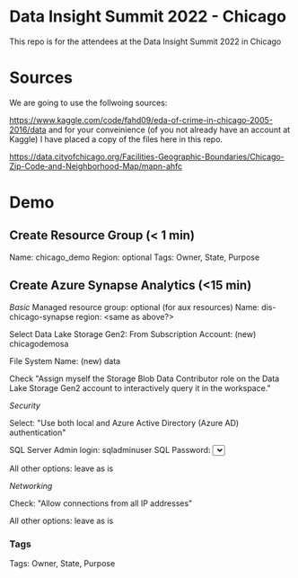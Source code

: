 # Data Insight Summit 2022 - Chicago
This repo is for the attendees at the Data Insight Summit 2022 in Chicago

# Sources
We are going to use the follwoing sources:

https://www.kaggle.com/code/fahd09/eda-of-crime-in-chicago-2005-2016/data
and for your conveinience (of you not already have an account at Kaggle) I have placed a copy of the files here in this repo.

https://data.cityofchicago.org/Facilities-Geographic-Boundaries/Chicago-Zip-Code-and-Neighborhood-Map/mapn-ahfc


# Demo
## Create Resource Group (< 1 min)
Name: chicago_demo
Region: optional
Tags: Owner, State, Purpose

## Create Azure Synapse Analytics (<15 min)

*Basic*
Managed resource group: optional (for aux resources)
Name: dis-chicago-synapse
region: <same as above?>

Select Data Lake Storage Gen2: From Subscription
Account: (new) chicagodemosa

File System Name: (new) data

Check "Assign myself the Storage Blob Data Contributor role on the Data Lake Storage Gen2 account to interactively query it in the workspace."

*Security*

Select: "Use both local and Azure Active Directory (Azure AD) authentication"

SQL Server Admin login: sqladminuser
SQL Password: <select fitting password>

All other options: leave as is

*Networking*

Check: "Allow connections from all IP addresses"

All other options: leave as is

### Tags
Tags: Owner, State, Purpose

